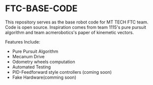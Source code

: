 # FTC-BASE-CODE
This repository serves as the base robot code for MT TECH FTC team. Code is open source. Inspiration comes from team 1115's pure
pursuit algorithm and team acmerobotics's paper of kinemetic vectors.

Features Include:
- Pure Pursuit Algorithm
- Mecanum Drive
- Odometry wheels computation
- Automated Testing
- PID-Feedforward style controllers (coming soon)
- Fake Hardware(comming soon)

